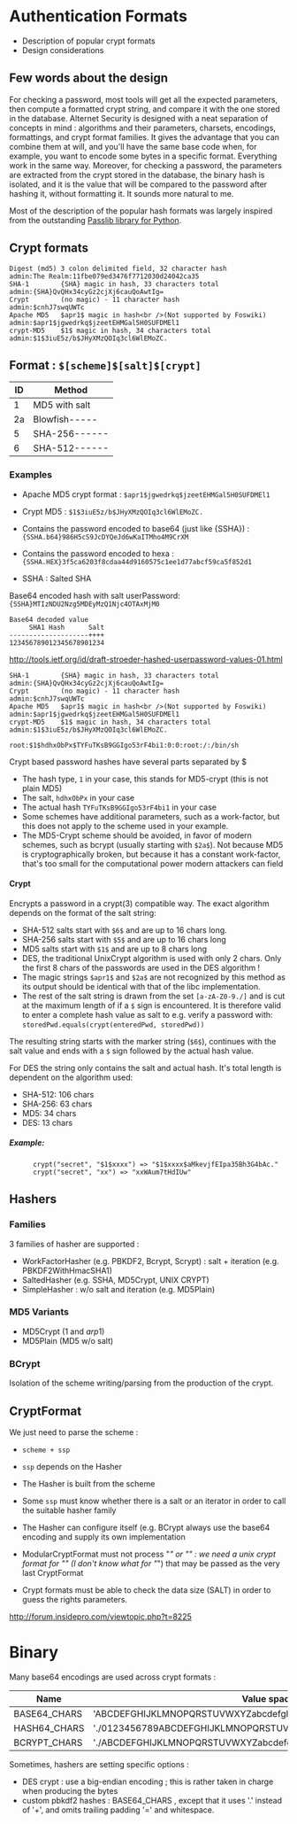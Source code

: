 # Authentication Formats

 * Description of popular crypt formats
 * Design considerations

## Few words about the design

For checking a password, most tools will get all the expected parameters, then compute a formatted crypt string, and compare
it with the one stored in the database. Alternet Security is designed with a neat separation of concepts in mind : algorithms and
their parameters, charsets, encodings, formattings, and crypt format families. It gives the advantage that you can combine them
at will, and you'll have the same base code when, for example, you want to encode some bytes in a specific format. Everything work in
the same way. Moreover, for checking a password, the parameters are extracted from the crypt stored in the database, the binary
hash is isolated, and it is the value that will be compared to the password after hashing it, without formatting it.
It sounds more natural to me.

Most of the description of the popular hash formats was largely inspired from the
outstanding [Passlib library for Python](http://passlib.readthedocs.io/en/stable/index.html).

## Crypt formats

```
Digest (md5) 3 colon delimited field, 32 character hash           admin:The Realm:11fbe079ed3476f7712030d24042ca35
SHA-1        {SHA} magic in hash, 33 characters total             admin:{SHA}QvQHx34cyGz2cjXj6cauQoAwtIg=
Crypt        (no magic) - 11 character hash                       admin:$cnhJ7swqUWTc
Apache MD5   $apr1$ magic in hash<br />(Not supported by Foswiki) admin:$apr1$jgwedrkq$jzeetEHMGal5H0SUFDMEl1
crypt-MD5    $1$ magic in hash, 34 characters total               admin:$1$3iuE5z/b$JHyXMzQOIq3cl6WlEMoZC.
```

## Format : `$[scheme]$[salt]$[crypt]`

|ID|Method       |
|--|-------------|
|1 |MD5 with salt|
|2a|Blowfish-----|
|5 |SHA-256------|
|6 |SHA-512------|

### Examples

 * Apache MD5 crypt format : `$apr1$jgwedrkq$jzeetEHMGal5H0SUFDMEl1`
 * Crypt MD5 : `$1$3iuE5z/b$JHyXMzQOIq3cl6WlEMoZC.`

 * Contains the password encoded to base64 (just like {SSHA}) : `{SSHA.b64}986H5cS9JcDYQeJd6wKaITMho4M9CrXM`
 * Contains the password encoded to hexa : `{SSHA.HEX}3f5ca6203f8cdaa44d9160575c1ee1d77abcf59ca5f852d1`

 * SSHA : Salted SHA

Base64 encoded hash with salt
userPassword: `{SSHA}MTIzNDU2Nzg5MDEyMzQ1Njc4OTAxMjM0`

```
Base64 decoded value
     SHA1 Hash      Salt
--------------------++++
123456789012345678901234
```

http://tools.ietf.org/id/draft-stroeder-hashed-userpassword-values-01.html

```
SHA-1        {SHA} magic in hash, 33 characters total             admin:{SHA}QvQHx34cyGz2cjXj6cauQoAwtIg=
Crypt        (no magic) - 11 character hash                       admin:$cnhJ7swqUWTc
Apache MD5   $apr1$ magic in hash<br />(Not supported by Foswiki) admin:$apr1$jgwedrkq$jzeetEHMGal5H0SUFDMEl1
crypt-MD5    $1$ magic in hash, 34 characters total               admin:$1$3iuE5z/b$JHyXMzQOIq3cl6WlEMoZC.
```

```
root:$1$hdhxObPx$TYFuTKsB9GGIgo53rF4bi1:0:0:root:/:/bin/sh
```

Crypt based password hashes have several parts separated by $

 * The hash type, `1` in your case, this stands for MD5-crypt (this is not plain MD5)
 * The salt, `hdhxObPx` in your case
 * The actual hash `TYFuTKsB9GGIgo53rF4bi1` in your case
 * Some schemes have additional parameters, such as a work-factor, but this does not apply to the scheme used in your example.
 * The MD5-Crypt scheme should be avoided, in favor of modern schemes, such as bcrypt (usually starting with `$2a$`). Not because MD5 is cryptographically broken, but because it has a constant work-factor, that's too small for the computational power modern attackers can field

#### Crypt

Encrypts a password in a crypt(3) compatible way.
The exact algorithm depends on the format of the salt string:

 * SHA-512 salts start with `$6$` and are up to 16 chars long.
 * SHA-256 salts start with `$5$` and are up to 16 chars long
 * MD5 salts start with `$1$` and are up to 8 chars long
 * DES, the traditional UnixCrypt algorithm is used with only 2 chars. Only the first 8 chars of the passwords are used in the DES algorithm !
 * The magic strings `$apr1$` and `$2a$` are not recognized by this method as its output should be identical with that of the libc implementation.
 * The rest of the salt string is drawn from the set `[a-zA-Z0-9./]` and is cut at the maximum length of if a `$` sign is encountered. It is therefore valid to enter a complete hash value as salt to e.g. verify a password with: `storedPwd.equals(crypt(enteredPwd, storedPwd))`

The resulting string starts with the marker string (`$6$`), continues with the salt value and ends with a `$` sign followed by the actual hash value.

For DES the string only contains the salt and actual hash. It's total length is dependent on the algorithm used:

 * SHA-512: 106 chars
 * SHA-256: 63 chars
 * MD5: 34 chars
 * DES: 13 chars

##### Example:

```
      crypt("secret", "$1$xxxx") => "$1$xxxx$aMkevjfEIpa35Bh3G4bAc."
      crypt("secret", "xx") => "xxWAum7tHdIUw"
```

## Hashers

### Families

3 families of hasher are supported :

 * WorkFactorHasher (e.g. PBKDF2, Bcrypt, Scrypt) : salt + iteration (e.g. PBKDF2WithHmacSHA1)
 * SaltedHasher (e.g. SSHA, MD5Crypt, UNIX CRYPT)
 * SimpleHasher : w/o salt and iteration (e.g. MD5Plain)

### MD5 Variants

 * MD5Crypt ($1$ and $arp1$)
 * MD5Plain (MD5 w/o salt)

### BCrypt

Isolation of the scheme writing/parsing from the production of the crypt.

## CryptFormat

We just need to parse the scheme :

 * `scheme + ssp`
 * `ssp` depends on the Hasher
 * The Hasher is built from the scheme
 * Some `ssp` must know whether there is a salt or an iterator in order to call the suitable hasher family
 * The Hasher can configure itself (e.g. BCrypt always use the base64 encoding and supply its own implementation

 * ModularCryptFormat must not process "_" or "" : we need a unix crypt format for "" (I don't know what for "_") that may be passed as the very last CryptFormat

 * Crypt formats must be able to check the data size (SALT) in order to guess the rights parameters.

http://forum.insidepro.com/viewtopic.php?t=8225

# Binary

Many base64 encodings are used across crypt formats :

|Name|Value space|
|----|-----------|
|BASE64_CHARS|'ABCDEFGHIJKLMNOPQRSTUVWXYZabcdefghijklmnopqrstuvwxyz0123456789+/'|
|HASH64_CHARS|'./0123456789ABCDEFGHIJKLMNOPQRSTUVWXYZabcdefghijklmnopqrstuvwxyz'|
|BCRYPT_CHARS|'./ABCDEFGHIJKLMNOPQRSTUVWXYZabcdefghijklmnopqrstuvwxyz0123456789'|

Sometimes, hashers are setting specific options :

* DES crypt : use a big-endian encoding ; this is rather taken in charge when producing the bytes
* custom pbkdf2 hashes : BASE64_CHARS , except that it uses '.' instead of '+', and omits trailing padding '=' and whitespace.


